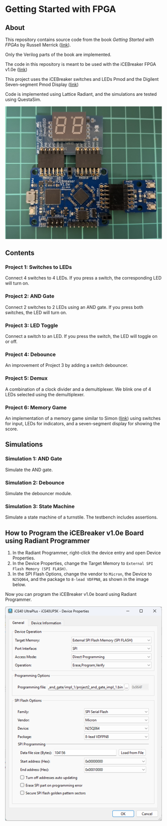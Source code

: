 # Getting Started with FPGA

## About

This repository contains source code from the book *Getting Started with FPGAs* by Russell Merrick ([link](https://nandland.com/book-getting-started-with-fpga/)).

Only the Verilog parts of the book are implemented.

The code in this repository is meant to be used with the iCEBreaker FPGA v1.0e ([link](https://docs.icebreaker-fpga.org/hardware/icebreaker/))

This project uses the iCEBreaker switches and LEDs Pmod and the Digilent Seven-segment Pmod Display ([link](https://digilent.com/reference/pmod/pmodssd/start))

Code is implemented using Lattice Radiant, and the simulations are tested using QuestaSim.

![FPGA Board](docs/fpga_board.jpg)

## Contents

### Project 1: Switches to LEDs

Connect 4 switches to 4 LEDs. If you press a switch, the corresponding LED will turn on.

### Project 2: AND Gate

Connect 2 switches to 2 LEDs using an AND gate. If you press both switches, the LED will turn on.

### Project 3: LED Toggle

Connect a switch to an LED. If you press the switch, the LED will toggle on or off.

### Project 4: Debounce

An improvement of Project 3 by adding a switch debouncer.

### Project 5: Demux

A combination of a clock divider and a demultiplexer. We blink one of 4 LEDs selected using the demultiplexer.

### Project 6: Memory Game

An implementation of a memory game similar to Simon ([link](https://en.wikipedia.org/wiki/Simon_(game))) using switches for input, LEDs for indicators, and a seven-segment display for showing the score.

## Simulations

### Simulation 1: AND Gate

Simulate the AND gate.

### Simulation 2: Debounce

Simulate the debouncer module.

### Simulation 3: State Machine

Simulate a state machine of a turnstile. The testbench includes assertions.

## How to Program the iCEBreaker v1.0e Board using Radiant Programmer

1. In the Radiant Programmer, right-click the device entry and open Device Properties.
2. In the Device Properties, change the Target Memory to `External SPI Flash Memory (SPI FLASH)`.
3. In the SPI Flash Options, change the vendor to `Micron`, the Device to `N25Q064`, and the package to `8-lead VDFPN8`, as shown in the image below.

Now you can program the iCEBreaker v1.0e board using Radiant Programmer.

![Device Properties](docs/radiant_programmer_device_properties.png)

